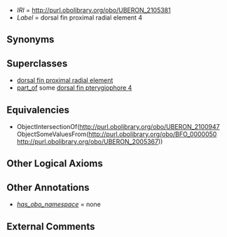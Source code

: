  * *IRI* = http://purl.obolibrary.org/obo/UBERON_2105381
 * *Label* = dorsal fin proximal radial element 4

## Synonyms


## Superclasses

 * [dorsal fin proximal radial element](../../UBERON/47/UBERON_2100947.md)
 * [part_of](../../BFO/50/BFO_0000050.md) some [dorsal fin pterygiophore 4](../../UBERON/67/UBERON_2005367.md)

## Equivalencies

 * ObjectIntersectionOf(<http://purl.obolibrary.org/obo/UBERON_2100947> ObjectSomeValuesFrom(<http://purl.obolibrary.org/obo/BFO_0000050> <http://purl.obolibrary.org/obo/UBERON_2005367>))

## Other Logical Axioms


## Other Annotations

 * *[has_obo_namespace](../../ce/oboInOwl#hasOBONamespace.md)* = none

## External Comments

